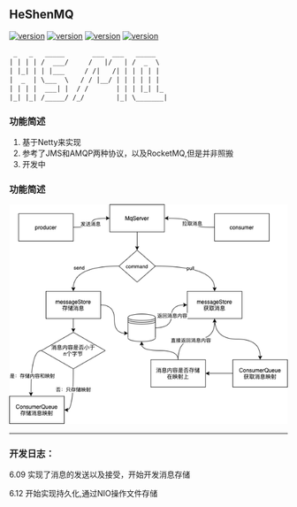 ## HeShenMQ
[![version](https://img.shields.io/badge/java--version-1.8-orange)](https://www.java.com)
[![version](https://img.shields.io/badge/io-netty-blue)](https://github.com/netty/netty)
[![version](https://img.shields.io/badge/license-MIT-green)](https://github.com/MortyCode/HsMq)
[![version](https://img.shields.io/badge/version-1.0--SNAPSHOT-brightgreen)](https://github.com/MortyCode/HsMq)
```
 _   _   _____       ___  ___   _____    
| | | | /  ___/     /   |/   | /  _  \   
| |_| | | |___     / /|   /| | | | | |   
|  _  | \___  \   / / |__/ | | | | | |   
| | | |  ___| |  / /       | | | |_| |_  
|_| |_| /_____/ /_/        |_| \_______|  
```
### 功能简述
1. 基于Netty来实现
2. 参考了JMS和AMQP两种协议，以及RocketMQ,但是并非照搬
3. 开发中

### 功能简述
![a](zimage/hsmq.png) 

---
### 开发日志：
6.09 实现了消息的发送以及接受，开始开发消息存储

6.12 开始实现持久化,通过NIO操作文件存储
